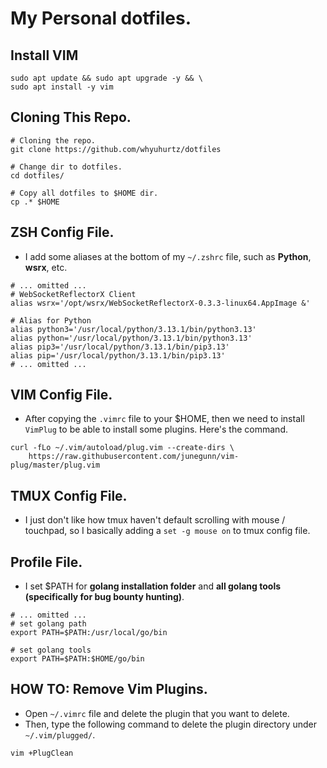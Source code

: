 # My Personal dotfiles.

## Install VIM

```shell
sudo apt update && sudo apt upgrade -y && \
sudo apt install -y vim
```

## Cloning This Repo.

```shell
# Cloning the repo.
git clone https://github.com/whyuhurtz/dotfiles

# Change dir to dotfiles.
cd dotfiles/

# Copy all dotfiles to $HOME dir.
cp .* $HOME
```

## ZSH Config File.

- I add some aliases at the bottom of my `~/.zshrc` file, such as **Python**, **wsrx**, etc.

```shell
# ... omitted ...
# WebSocketReflectorX Client
alias wsrx='/opt/wsrx/WebSocketReflectorX-0.3.3-linux64.AppImage &'

# Alias for Python
alias python3='/usr/local/python/3.13.1/bin/python3.13'
alias python='/usr/local/python/3.13.1/bin/python3.13'
alias pip3='/usr/local/python/3.13.1/bin/pip3.13'
alias pip='/usr/local/python/3.13.1/bin/pip3.13'
# ... omitted ...
```

## VIM Config File.

- After copying the `.vimrc` file to your $HOME, then we need to install `VimPlug` to be able to install some plugins. Here's the command.

```shell
curl -fLo ~/.vim/autoload/plug.vim --create-dirs \
    https://raw.githubusercontent.com/junegunn/vim-plug/master/plug.vim
```

## TMUX Config File.

- I just don't like how tmux haven't default scrolling with mouse / touchpad, so I basically adding a `set -g mouse on` to tmux config file.

## Profile File.

- I set $PATH for **golang installation folder** and **all golang tools (specifically for bug bounty hunting)**.

```shell
# ... omitted ...
# set golang path
export PATH=$PATH:/usr/local/go/bin

# set golang tools
export PATH=$PATH:$HOME/go/bin
```

## HOW TO: Remove Vim Plugins.

- Open `~/.vimrc` file and delete the plugin that you want to delete.
- Then, type the following command to delete the plugin directory under `~/.vim/plugged/`.

```shell
vim +PlugClean
```

